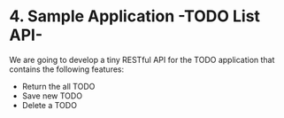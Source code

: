 # 4. Sample Application -TODO List API-

We are going to develop a tiny RESTful API for the TODO application that contains the following features:

- Return the all TODO
- Save new TODO
- Delete a TODO
